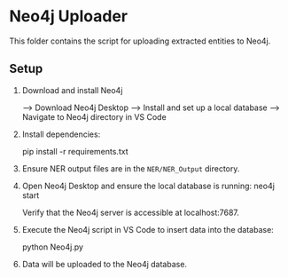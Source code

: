 # Neo4j Uploader

This folder contains the script for uploading extracted entities to Neo4j.

## Setup
1. Download and install Neo4j 

   --> Download Neo4j Desktop
   --> Install and set up a local database
   --> Navigate to Neo4j directory in VS Code

2. Install dependencies:
    
    pip install -r requirements.txt

3. Ensure NER output files are in the `NER/NER_Output` directory.

4. Open Neo4j Desktop and ensure the local database is running: neo4j start

   Verify that the Neo4j server is accessible at localhost:7687.

5. Execute the Neo4j script in VS Code to insert data into the database:

    python Neo4j.py
    
6. Data will be uploaded to the Neo4j database.

